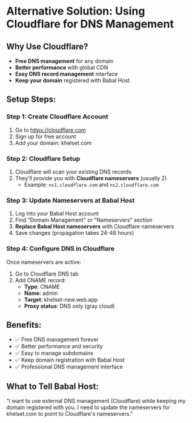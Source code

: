 # Alternative Solution: Using Cloudflare for DNS Management

## Why Use Cloudflare?
- **Free DNS management** for any domain
- **Better performance** with global CDN
- **Easy DNS record management** interface
- **Keep your domain** registered with Babal Host

## Setup Steps:

### Step 1: Create Cloudflare Account
1. Go to https://cloudflare.com
2. Sign up for free account
3. Add your domain: khelset.com

### Step 2: Cloudflare Setup
1. Cloudflare will scan your existing DNS records
2. They'll provide you with **Cloudflare nameservers** (usually 2)
   - Example: `ns1.cloudflare.com` and `ns2.cloudflare.com`

### Step 3: Update Nameservers at Babal Host
1. Log into your Babal Host account
2. Find "Domain Management" or "Nameservers" section
3. **Replace Babal Host nameservers** with Cloudflare nameservers
4. Save changes (propagation takes 24-48 hours)

### Step 4: Configure DNS in Cloudflare
Once nameservers are active:
1. Go to Cloudflare DNS tab
2. Add CNAME record:
   - **Type**: CNAME
   - **Name**: admin
   - **Target**: khelset-new.web.app
   - **Proxy status**: DNS only (gray cloud)

## Benefits:
- ✅ Free DNS management forever
- ✅ Better performance and security
- ✅ Easy to manage subdomains
- ✅ Keep domain registration with Babal Host
- ✅ Professional DNS management interface

## What to Tell Babal Host:
"I want to use external DNS management (Cloudflare) while keeping my domain registered with you. I need to update the nameservers for khelset.com to point to Cloudflare's nameservers."
